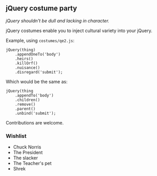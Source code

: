 ## jQuery costume party

*jQuery shouldn't be dull and lacking in character.*

jQuery costumes enable you to inject cultural variety into your jQuery.

Example, using `costumes/qe2.js`:

	jQuery(thing)
		.appendOneTo('body')
		.heirs()
		.killOrf()
		.nuisance()
		.disregard('submit');

Which would be the same as:

	jQuery(thing
		.appendTo('body')
		.children()
		.remove()
		.parent()
		.unbind('submit');

Contributions are welcome. 

### Wishlist

 * Chuck Norris
 * The President
 * The slacker
 * The Teacher's pet
 * Shrek
